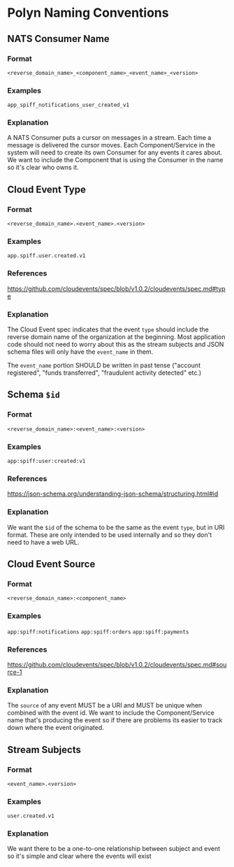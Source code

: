 # Polyn Naming Conventions

## NATS Consumer Name

### Format
`<reverse_domain_name>_<component_name>_<event_name>_<version>`

### Examples
`app_spiff_notifications_user_created_v1`

### Explanation

A NATS Consumer puts a cursor on messages in a stream. Each time a message is delivered the cursor moves. Each Component/Service in the system will need to create its own Consumer for any events it cares about. We want to include the Component that is using the Consumer in the name so it's clear who owns it.

## Cloud Event Type

### Format
`<reverse_domain_name>.<event_name>.<version>`

### Examples
`app.spiff.user.created.v1`

### References
https://github.com/cloudevents/spec/blob/v1.0.2/cloudevents/spec.md#type

### Explanation

The Cloud Event spec indicates that the event `type` should include the reverse domain name of the organization at the beginning. Most application code should not need to worry about this as the stream subjects and JSON schema files will only have the `event_name` in them.

The `event_name` portion SHOULD be written in past tense ("account registered", "funds transferred", "fraudulent activity detected" etc.)

## Schema `$id`

### Format
`<reverse_domain_name>:<event_name>:<version>`

### Examples
`app:spiff:user:created:v1`

### References
https://json-schema.org/understanding-json-schema/structuring.html#id

### Explanation
We want the `$id` of the schema to be the same as the event `type`, but in URI format. These are only intended to be used internally and so they don't need to have a web URL.

## Cloud Event Source

### Format
`<reverse_domain_name>:<component_name>`

### Examples

`app:spiff:notifications`
`app:spiff:orders`
`app:spiff:payments`

### References
https://github.com/cloudevents/spec/blob/v1.0.2/cloudevents/spec.md#source-1

### Explanation

The `source` of any event MUST be a URI and MUST be unique when combined with the event id. We want to include the Component/Service name that's producing the event so if there are problems its easier to track down where the event originated.

## Stream Subjects

### Format
`<event_name>.<version>`

### Examples
`user.created.v1`

### Explanation
We want there to be a one-to-one relationship between subject and event so it's simple and clear where the events will exist


